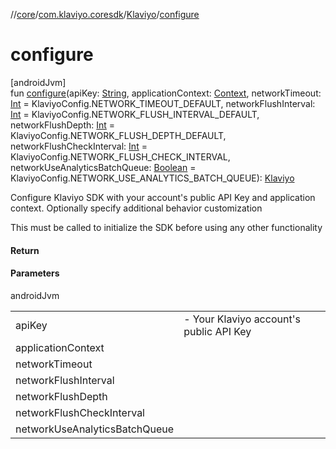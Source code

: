 //[core](../../../index.md)/[com.klaviyo.coresdk](../index.md)/[Klaviyo](index.md)/[configure](configure.md)

# configure

[androidJvm]\
fun [configure](configure.md)(apiKey: [String](https://kotlinlang.org/api/latest/jvm/stdlib/kotlin/-string/index.html), applicationContext: [Context](https://developer.android.com/reference/kotlin/android/content/Context.html), networkTimeout: [Int](https://kotlinlang.org/api/latest/jvm/stdlib/kotlin/-int/index.html) = KlaviyoConfig.NETWORK_TIMEOUT_DEFAULT, networkFlushInterval: [Int](https://kotlinlang.org/api/latest/jvm/stdlib/kotlin/-int/index.html) = KlaviyoConfig.NETWORK_FLUSH_INTERVAL_DEFAULT, networkFlushDepth: [Int](https://kotlinlang.org/api/latest/jvm/stdlib/kotlin/-int/index.html) = KlaviyoConfig.NETWORK_FLUSH_DEPTH_DEFAULT, networkFlushCheckInterval: [Int](https://kotlinlang.org/api/latest/jvm/stdlib/kotlin/-int/index.html) = KlaviyoConfig.NETWORK_FLUSH_CHECK_INTERVAL, networkUseAnalyticsBatchQueue: [Boolean](https://kotlinlang.org/api/latest/jvm/stdlib/kotlin/-boolean/index.html) = KlaviyoConfig.NETWORK_USE_ANALYTICS_BATCH_QUEUE): [Klaviyo](index.md)

Configure Klaviyo SDK with your account's public API Key and application context. Optionally specify additional behavior customization

This must be called to initialize the SDK before using any other functionality

#### Return

#### Parameters

androidJvm

| | |
|---|---|
| apiKey | -     Your Klaviyo account's public API Key |
| applicationContext |
| networkTimeout |
| networkFlushInterval |
| networkFlushDepth |
| networkFlushCheckInterval |
| networkUseAnalyticsBatchQueue |
